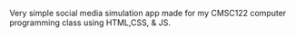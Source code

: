 Very simple social media simulation app made for my CMSC122 computer programming class using HTML,CSS, & JS.
